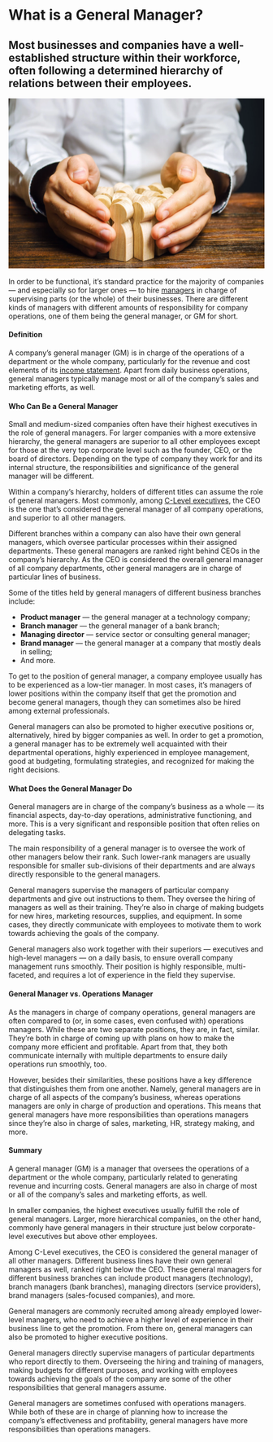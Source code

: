 # What is a General Manager?

## Most businesses and companies have a well-established structure within their workforce, often following a determined hierarchy of relations between their employees.

![General Manager](./img/human-resources-management-recruitment-hire-headhunter-headhunting-resource-protection-workers_t20_Jz4jz9.webp)

In order to be functional, it’s standard practice for the majority of companies — and especially so for larger ones — to hire [managers](https://www.indeed.com/career-advice/finding-a-job/what-is-a-manager) in charge of supervising parts (or the whole) of their businesses. There are different kinds of managers with different amounts of responsibility for company operations, one of them being the general manager, or GM for short.

#### Definition

A company’s general manager (GM) is in charge of the operations of a department or the whole company, particularly for the revenue and cost elements of its [income statement](https://www.zoho.com/books/guides/what-is-an-income-statement.html). Apart from daily business operations, general managers typically manage most or all of the company’s sales and marketing efforts, as well.

#### Who Can Be a General Manager

Small and medium-sized companies often have their highest executives in the role of general managers. For larger companies with a more extensive hierarchy, the general managers are superior to all other employees except for those at the very top corporate level such as the founder, CEO, or the board of directors. Depending on the type of company they work for and its internal structure, the responsibilities and significance of the general manager will be different.

Within a company’s hierarchy, holders of different titles can assume the role of general managers. Most commonly, among [C-Level executives](https://rev.team/kb/c-level-c-suite-executives), the CEO is the one that’s considered the general manager of all company operations, and superior to all other managers. 

Different branches within a company can also have their own general managers, which oversee particular processes within their assigned departments. These general managers are ranked right behind CEOs in the company’s hierarchy. As the CEO is considered the overall general manager of all company departments, other general managers are in charge of particular lines of business. 

Some of the titles held by general managers of different business branches include:

* **Product manager** — the general manager at a technology company;
* **Branch manager** — the general manager of a bank branch;
* **Managing director** — service sector or consulting general manager;
* **Brand manager** — the general manager at a company that mostly deals in selling;
* And more.

To get to the position of general manager, a company employee usually has to be experienced as a low-tier manager. In most cases, it’s managers of lower positions within the company itself that get the promotion and become general managers, though they can sometimes also be hired among external professionals.

General managers can also be promoted to higher executive positions or, alternatively, hired by bigger companies as well. In order to get a promotion, a general manager has to be extremely well acquainted with their departmental operations, highly experienced in employee management, good at budgeting, formulating strategies, and recognized for making the right decisions.  

#### What Does the General Manager Do

General managers are in charge of the company’s business as a whole — its financial aspects, day-to-day operations, administrative functioning, and more. This is a very significant and responsible position that often relies on delegating tasks.

The main responsibility of a general manager is to oversee the work of other managers below their rank. Such lower-rank managers are usually responsible for smaller sub-divisions of their departments and are always directly responsible to the general managers.

General managers supervise the managers of particular company departments and give out instructions to them. They oversee the hiring of managers as well as their training. They’re also in charge of making budgets for new hires, marketing resources, supplies, and equipment. In some cases, they directly communicate with employees to motivate them to work towards achieving the goals of the company.

General managers also work together with their superiors — executives and high-level managers — on a daily basis, to ensure overall company management runs smoothly. Their position is highly responsible, multi-faceted, and requires a lot of experience in the field they supervise.

#### General Manager vs. Operations Manager

As the managers in charge of company operations, general managers are often compared to (or, in some cases, even confused with) operations managers. While these are two separate positions, they are, in fact, similar. They’re both in charge of coming up with plans on how to make the company more efficient and profitable. Apart from that, they both communicate internally with multiple departments to ensure daily operations run smoothly, too. 

However, besides their similarities, these positions have a key difference that distinguishes them from one another. Namely, general managers are in charge of all aspects of the company’s business, whereas operations managers are only in charge of production and operations. This means that general managers have more responsibilities than operations managers since they’re also in charge of sales, marketing, HR, strategy making, and more.

#### Summary

A general manager (GM) is a manager that oversees the operations of a department or the whole company, particularly related to generating revenue and incurring costs. General managers are also in charge of most or all of the company’s sales and marketing efforts, as well.

In smaller companies, the highest executives usually fulfill the role of general managers. Larger, more hierarchical companies, on the other hand, commonly have general managers in their structure just below corporate-level executives but above other employees. 

Among C-Level executives, the CEO is considered the general manager of all other managers. Different business lines have their own general managers as well, ranked right below the CEO. These general managers for different business branches can include product managers (technology), branch managers (bank branches), managing directors (service providers), brand managers (sales-focused companies), and more.

General managers are commonly recruited among already employed lower-level managers, who need to achieve a higher level of experience in their business line to get the promotion. From there on, general managers can also be promoted to higher executive positions.

General managers directly supervise managers of particular departments who report directly to them. Overseeing the hiring and training of managers, making budgets for different purposes, and working with employees towards achieving the goals of the company are some of the other responsibilities that general managers assume.

General managers are sometimes confused with operations managers. While both of these are in charge of planning how to increase the company’s effectiveness and profitability, general managers have more responsibilities than operations managers.